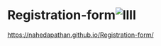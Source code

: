 # Registration-form![llll](https://user-images.githubusercontent.com/101260020/195350997-0e70e060-1efd-4884-952e-d669e15782f4.JPG)


https://nahedapathan.github.io/Registration-form/
